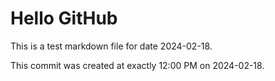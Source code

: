 # Hello GitHub
This is a test markdown file for date 2024-02-18.

This commit was created at exactly 12:00 PM on 2024-02-18.
